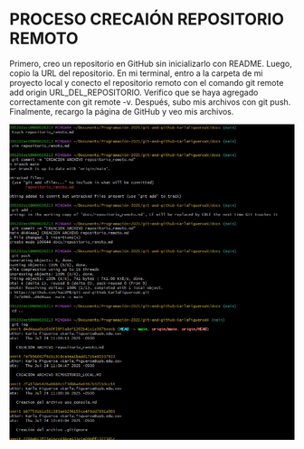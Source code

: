 # PROCESO CRECAIÓN REPOSITORIO REMOTO


Primero, creo un repositorio en GitHub sin inicializarlo con README. Luego, copio la URL del repositorio. En mi terminal, entro a la carpeta de mi proyecto local y conecto el repositorio remoto con el comando git remote add origin URL_DEL_REPOSITORIO. Verifico que se haya agregado correctamente con git remote -v. Después, subo mis archivos con git push. Finalmente, recargo la página de GitHub y veo mis archivos.

![FOTO CÓDIGO](../images/REPOSITORIO_REMOTO.jpg)

